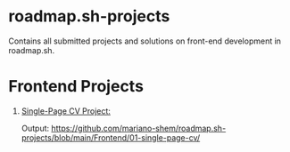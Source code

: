# roadmap.sh-projects
Contains all submitted projects and solutions on front-end development in roadmap.sh.

# Frontend Projects
1. [Single-Page CV Project:](https://roadmap.sh/projects/single-page-cv)
   
   Output: https://github.com/mariano-shem/roadmap.sh-projects/blob/main/Frontend/01-single-page-cv/
